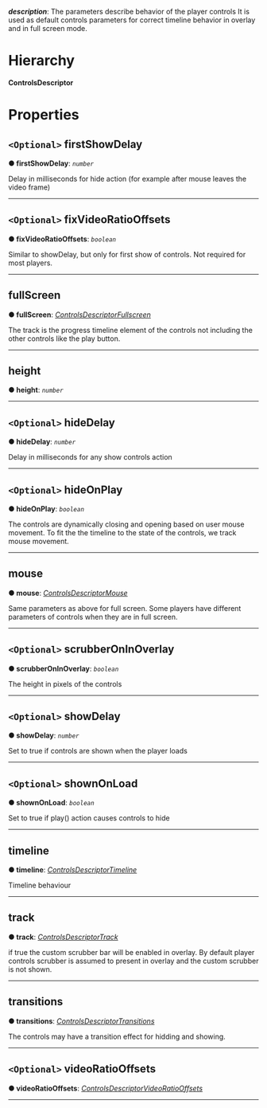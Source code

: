 

*__description__*: The parameters describe behavior of the player controls It is used as default controls parameters for correct timeline behavior in overlay and in full screen mode.

# Hierarchy

**ControlsDescriptor**

# Properties

<a id="firstshowdelay"></a>

## `<Optional>` firstShowDelay

**● firstShowDelay**: *`number`*

Delay in milliseconds for hide action (for example after mouse leaves the video frame)

___
<a id="fixvideoratiooffsets"></a>

## `<Optional>` fixVideoRatioOffsets

**● fixVideoRatioOffsets**: *`boolean`*

Similar to showDelay, but only for first show of controls. Not required for most players.

___
<a id="fullscreen"></a>

##  fullScreen

**● fullScreen**: *[ControlsDescriptorFullscreen](playeradaptor.controlsdescriptorfullscreen.md)*

The track is the progress timeline element of the controls not including the other controls like the play button.

___
<a id="height"></a>

##  height

**● height**: *`number`*

___
<a id="hidedelay"></a>

## `<Optional>` hideDelay

**● hideDelay**: *`number`*

Delay in milliseconds for any show controls action

___
<a id="hideonplay"></a>

## `<Optional>` hideOnPlay

**● hideOnPlay**: *`boolean`*

The controls are dynamically closing and opening based on user mouse movement. To fit the the timeline to the state of the controls, we track mouse movement.

___
<a id="mouse"></a>

##  mouse

**● mouse**: *[ControlsDescriptorMouse](playeradaptor.controlsdescriptormouse.md)*

Same parameters as above for full screen. Some players have different parameters of controls when they are in full screen.

___
<a id="scrubberoninoverlay"></a>

## `<Optional>` scrubberOnInOverlay

**● scrubberOnInOverlay**: *`boolean`*

The height in pixels of the controls

___
<a id="showdelay"></a>

## `<Optional>` showDelay

**● showDelay**: *`number`*

Set to true if controls are shown when the player loads

___
<a id="shownonload"></a>

## `<Optional>` shownOnLoad

**● shownOnLoad**: *`boolean`*

Set to true if play() action causes controls to hide

___
<a id="timeline"></a>

##  timeline

**● timeline**: *[ControlsDescriptorTimeline](playeradaptor.controlsdescriptortimeline.md)*

Timeline behaviour

___
<a id="track"></a>

##  track

**● track**: *[ControlsDescriptorTrack](playeradaptor.controlsdescriptortrack.md)*

if true the custom scrubber bar will be enabled in overlay. By default player controls scrubber is assumed to present in overlay and the custom scrubber is not shown.

___
<a id="transitions"></a>

##  transitions

**● transitions**: *[ControlsDescriptorTransitions](playeradaptor.controlsdescriptortransitions.md)*

The controls may have a transition effect for hidding and showing.

___
<a id="videoratiooffsets"></a>

## `<Optional>` videoRatioOffsets

**● videoRatioOffsets**: *[ControlsDescriptorVideoRatioOffsets](playeradaptor.controlsdescriptorvideoratiooffsets.md)*

___

